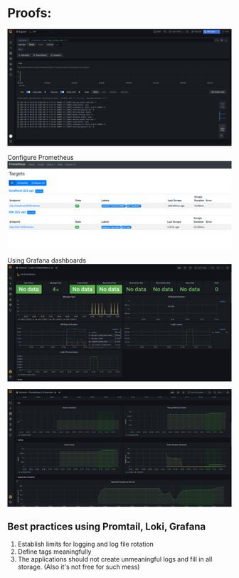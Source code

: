 # Proofs:
![Screenshot](lab7.png)

Configure Prometheus
![Screenshot](lab8-1.png)

Using Grafana dashboards
![Screenshot](lab8-2.png)

![Screenshot](lab8-3.png)
## Best practices using Promtail, Loki, Grafana
1. Establish limits for logging and log file rotation 
2. Define tags meaningfully
3. The applications should not create unmeaningful logs and fill in all storage. (Also it's not free for such mess) 